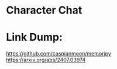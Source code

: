 # Character Chat


# Link Dump:
https://github.com/caspianmoon/memoripy
https://arxiv.org/abs/2407.03974


